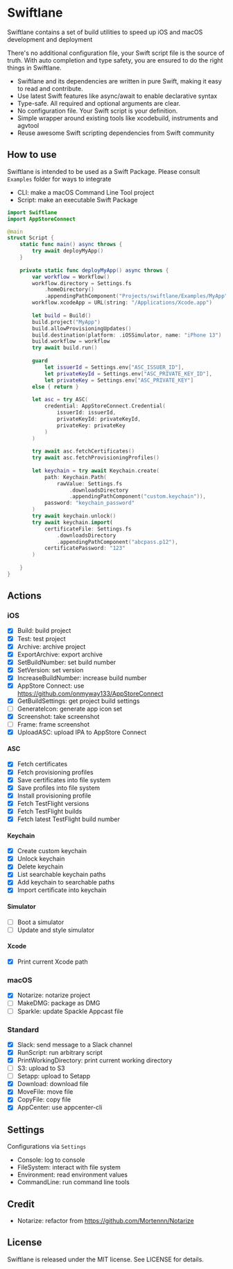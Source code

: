 # Swiftlane

Swiftlane contains a set of build utilities to speed up iOS and macOS development and deployment

There's no additional configuration file, your Swift script file is the source of truth. With auto 
completion and type safety, you are ensured to do the right things in Swiftlane.

- Swiftlane and its dependencies are written in pure Swift, making it easy to read and contribute.
- Use latest Swift features like async/await to enable declarative syntax
- Type-safe. All required and optional arguments are clear.
- No configuration file. Your Swift script is your definition.
- Simple wrapper around existing tools like xcodebuild, instruments and agvtool
- Reuse awesome Swift scripting dependencies from Swift community

## How to use

Swiftlane is intended to be used as a Swift Package. Please consult `Examples` folder for ways to integrate

- CLI: make a macOS Command Line Tool project
- Script: make an executable Swift Package

```swift
import Swiftlane
import AppStoreConnect

@main
struct Script {
    static func main() async throws {
        try await deployMyApp()
    }
    
    private static func deployMyApp() async throws {
        var workflow = Workflow()
        workflow.directory = Settings.fs
            .homeDirectory()
            .appendingPathComponent("Projects/swiftlane/Examples/MyApp")
        workflow.xcodeApp = URL(string: "/Applications/Xcode.app")
        
        let build = Build()
        build.project("MyApp")
        build.allowProvisioningUpdates()
        build.destination(platform: .iOSSimulator, name: "iPhone 13")
        build.workflow = workflow
        try await build.run()
        
        guard
            let issuerId = Settings.env["ASC_ISSUER_ID"],
            let privateKeyId = Settings.env["ASC_PRIVATE_KEY_ID"],
            let privateKey = Settings.env["ASC_PRIVATE_KEY"]
        else { return }
        
        let asc = try ASC(
            credential: AppStoreConnect.Credential(
                issuerId: issuerId,
                privateKeyId: privateKeyId,
                privateKey: privateKey
            )
        )
        
        try await asc.fetchCertificates()
        try await asc.fetchProvisioningProfiles()
        
        let keychain = try await Keychain.create(
            path: Keychain.Path(
                rawValue: Settings.fs
                    .downloadsDirectory
                    .appendingPathComponent("custom.keychain")),
            password: "keychain_password"
        )
        try await keychain.unlock()
        try await keychain.import(
            certificateFile: Settings.fs
                .downloadsDirectory
                .appendingPathComponent("abcpass.p12"),
            certificatePassword: "123"
        )
        
    }
}
```

## Actions

### iOS
- [x] Build: build project
- [x] Test: test project
- [x] Archive: archive project
- [x] ExportArchive: export archive
- [x] SetBuildNumber: set build number
- [x] SetVersion: set version
- [x] IncreaseBuildNumber: increase build number
- [x] AppStore Connect: use https://github.com/onmyway133/AppStoreConnect
- [x] GetBuildSettings: get project build settings
- [ ] GenerateIcon: generate app icon set
- [x] Screenshot: take screenshot
- [ ] Frame: frame screenshot
- [x] UploadASC: upload IPA to AppStore Connect

#### ASC

- [x] Fetch certificates
- [x] Fetch provisioning profiles
- [x] Save certificates into file system
- [x] Save profiles into file system
- [x] Install provisioning profile
- [x] Fetch TestFlight versions
- [x] Fetch TestFlight builds
- [x] Fetch latest TestFlight build number

#### Keychain

- [x] Create custom keychain
- [x] Unlock keychain
- [x] Delete keychain
- [x] List searchable keychain paths
- [x] Add keychain to searchable paths
- [x] Import certificate into keychain

#### Simulator 

- [ ] Boot a simulator
- [ ] Update and style  simulator

#### Xcode

- [x] Print current Xcode path

### macOS
- [x] Notarize: notarize project
- [ ] MakeDMG: package as DMG
- [ ] Sparkle: update Spackle Appcast file

### Standard
- [x] Slack: send message to a Slack channel
- [x] RunScript: run arbitrary script
- [x] PrintWorkingDirectory: print current working directory
- [ ] S3: upload to S3
- [ ] Setapp: upload to Setapp
- [x] Download: download file
- [x] MoveFile: move file
- [x] CopyFile: copy file
- [x] AppCenter: use appcenter-cli

## Settings

Configurations via `Settings`

- Console: log to console
- FileSystem: interact with file system
- Environment: read environment values
- CommandLine: run command line tools

## Credit

- Notarize: refactor from https://github.com/Mortennn/Notarize

## License
Swiftlane is released under the MIT license. See LICENSE for details.


